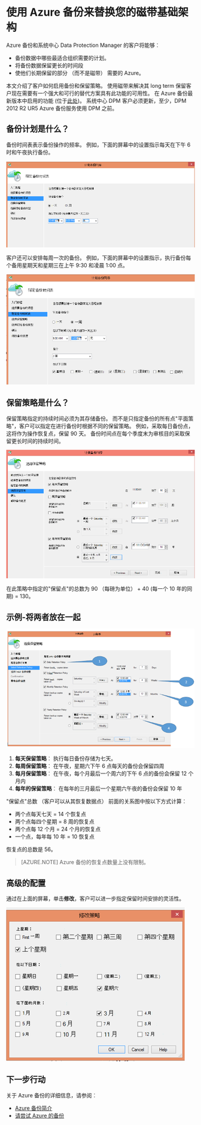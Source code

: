<properties
   pageTitle="使用 Azure 备份来替换您的磁带基础结构 |Microsoft Azure"
   description="了解如何备份 Azure 提供类似磁带的语义，这使您可以备份和还原在 Azure 中的数据"
   services="backup"
   documentationCenter=""
   authors="trinadhk"
   manager="vijayts"
   editor=""/>
<tags
   ms.service="backup"
   ms.devlang="na"
   ms.topic="article"
   ms.tgt_pltfrm="na"
   ms.workload="storage-backup-recovery"
   ms.date="09/27/2016"
   ms.author="jimpark;trinadhk;markgal"/>

# <a name="use-azure-backup-to-replace-your-tape-infrastructure"></a>使用 Azure 备份来替换您的磁带基础架构

Azure 备份和系统中心 Data Protection Manager 的客户将能够︰

- 备份数据中哪些最适合组织需要的计划。
- 将备份数据保留更长的时间段
- 使他们长期保留的部分 （而不是磁带） 需要的 Azure。

本文介绍了客户如何启用备份和保留策略。 使用磁带来解决其 long term 保留客户现在需要有一个强大和可行的替代方案具有此功能的可用性。 在 Azure 备份最新版本中启用的功能 (位于[此处](http://aka.ms/azurebackup_agent))。 系统中心 DPM 客户必须更新，至少，DPM 2012 R2 UR5 Azure 备份服务使用 DPM 之前。

## <a name="what-is-the-backup-schedule"></a>备份计划是什么？
备份时间表表示备份操作的频率。 例如，下面的屏幕中的设置指示每天在下午 6 时和午夜执行备份。

![每日计划](./media/backup-azure-backup-cloud-as-tape/dailybackupschedule.png)

客户还可以安排每周一次的备份。 例如，下面的屏幕中的设置指示，执行备份每个备用星期天和星期三在上午 9:30 和凌晨 1:00 点。

![每周计划](./media/backup-azure-backup-cloud-as-tape/weeklybackupschedule.png)

## <a name="what-is-the-retention-policy"></a>保留策略是什么？
保留策略指定的持续时间必须为其存储备份。 而不是只指定备份的所有点"平面策略"，客户可以指定在进行备份时根据不同的保留策略。 例如，采取每日备份点，这将作为操作恢复点，保留 90 天。 备份时间点在每个季度末为审核目的采取保留更长时间的持续时间。

![保留策略](./media/backup-azure-backup-cloud-as-tape/retentionpolicy.png)

在此策略中指定的"保留点"的总数为 90 （每磅为单位） + 40 (每一个 10 年的同期) = 130。

## <a name="example--putting-both-together"></a>示例-将两者放在一起

![屏幕的示例](./media/backup-azure-backup-cloud-as-tape/samplescreen.png)

1. **每天保留策略**︰ 执行每日备份存储为七天。
2. **每周保留策略**︰ 在午夜，星期六下午 6 点每天的备份会保留四周
3. **每月保留策略**︰ 在午夜，每个月最后一个周六的下午 6 点的备份会保留 12 个月内
4. **每年的保留策略**︰ 在每年的三月最后一个星期六午夜的备份会保留 10 年

"保留点"总数 （客户可以从其恢复数据点） 前面的关系图中按以下方式计算︰

- 两个点每天七天 = 14 个恢复点
- 两个点每四个星期 = 8 周的恢复点
- 两个点每 12 个月 = 24 个月的恢复点
- 一个点，每年每 10 年 = 10 恢复点

恢复点的总数是 56。

> [AZURE.NOTE] Azure 备份的恢复点数量上没有限制。

## <a name="advanced-configuration"></a>高级的配置
通过在上面的屏幕，单击**修改**，客户可以进一步指定保留时间安排的灵活性。

![修改](./media/backup-azure-backup-cloud-as-tape/modify.png)

## <a name="next-steps"></a>下一步行动
关于 Azure 备份的详细信息，请参阅︰

- [Azure 备份简介](backup-introduction-to-azure-backup.md)
- [请尝试 Azure 的备份](backup-try-azure-backup-in-10-mins.md)
